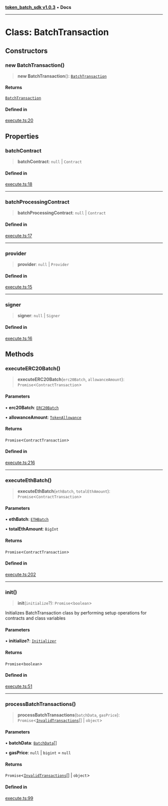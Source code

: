 [**token_batch_sdk v1.0.3**](../index.md) • **Docs**

***

# Class: BatchTransaction

## Constructors

### new BatchTransaction()

> **new BatchTransaction**(): [`BatchTransaction`](BatchTransaction.md)

#### Returns

[`BatchTransaction`](BatchTransaction.md)

#### Defined in

[execute.ts:20](https://github.com/aditya172926/token_batch_sdk/blob/299692e668ba7fb3ac20c4b072a7cd48139d2da6/src/execute.ts#L20)

## Properties

### batchContract

> **batchContract**: `null` \| `Contract`

#### Defined in

[execute.ts:18](https://github.com/aditya172926/token_batch_sdk/blob/299692e668ba7fb3ac20c4b072a7cd48139d2da6/src/execute.ts#L18)

***

### batchProcessingContract

> **batchProcessingContract**: `null` \| `Contract`

#### Defined in

[execute.ts:17](https://github.com/aditya172926/token_batch_sdk/blob/299692e668ba7fb3ac20c4b072a7cd48139d2da6/src/execute.ts#L17)

***

### provider

> **provider**: `null` \| `Provider`

#### Defined in

[execute.ts:15](https://github.com/aditya172926/token_batch_sdk/blob/299692e668ba7fb3ac20c4b072a7cd48139d2da6/src/execute.ts#L15)

***

### signer

> **signer**: `null` \| `Signer`

#### Defined in

[execute.ts:16](https://github.com/aditya172926/token_batch_sdk/blob/299692e668ba7fb3ac20c4b072a7cd48139d2da6/src/execute.ts#L16)

## Methods

### executeERC20Batch()

> **executeERC20Batch**(`erc20Batch`, `allowanceAmount`): `Promise`\<`ContractTransaction`\>

#### Parameters

• **erc20Batch**: [`ERC20Batch`](../interfaces/ERC20Batch.md)

• **allowanceAmount**: [`TokenAllowance`](../interfaces/TokenAllowance.md)

#### Returns

`Promise`\<`ContractTransaction`\>

#### Defined in

[execute.ts:216](https://github.com/aditya172926/token_batch_sdk/blob/299692e668ba7fb3ac20c4b072a7cd48139d2da6/src/execute.ts#L216)

***

### executeEthBatch()

> **executeEthBatch**(`ethBatch`, `totalEthAmount`): `Promise`\<`ContractTransaction`\>

#### Parameters

• **ethBatch**: [`ETHBatch`](../interfaces/ETHBatch.md)

• **totalEthAmount**: `BigInt`

#### Returns

`Promise`\<`ContractTransaction`\>

#### Defined in

[execute.ts:202](https://github.com/aditya172926/token_batch_sdk/blob/299692e668ba7fb3ac20c4b072a7cd48139d2da6/src/execute.ts#L202)

***

### init()

> **init**(`initialize`?): `Promise`\<`boolean`\>

Initializes BatchTransaction class by performing setup operations for contracts and class variables

#### Parameters

• **initialize?**: [`Initializer`](../interfaces/Initializer.md)

#### Returns

`Promise`\<`boolean`\>

#### Defined in

[execute.ts:51](https://github.com/aditya172926/token_batch_sdk/blob/299692e668ba7fb3ac20c4b072a7cd48139d2da6/src/execute.ts#L51)

***

### processBatchTransactions()

> **processBatchTransactions**(`batchData`, `gasPrice`): `Promise`\<[`InvalidTransactions`](../interfaces/InvalidTransactions.md)[] \| `object`\>

#### Parameters

• **batchData**: [`BatchData`](../interfaces/BatchData.md)[]

• **gasPrice**: `null` \| `bigint` = `null`

#### Returns

`Promise`\<[`InvalidTransactions`](../interfaces/InvalidTransactions.md)[] \| `object`\>

#### Defined in

[execute.ts:99](https://github.com/aditya172926/token_batch_sdk/blob/299692e668ba7fb3ac20c4b072a7cd48139d2da6/src/execute.ts#L99)
